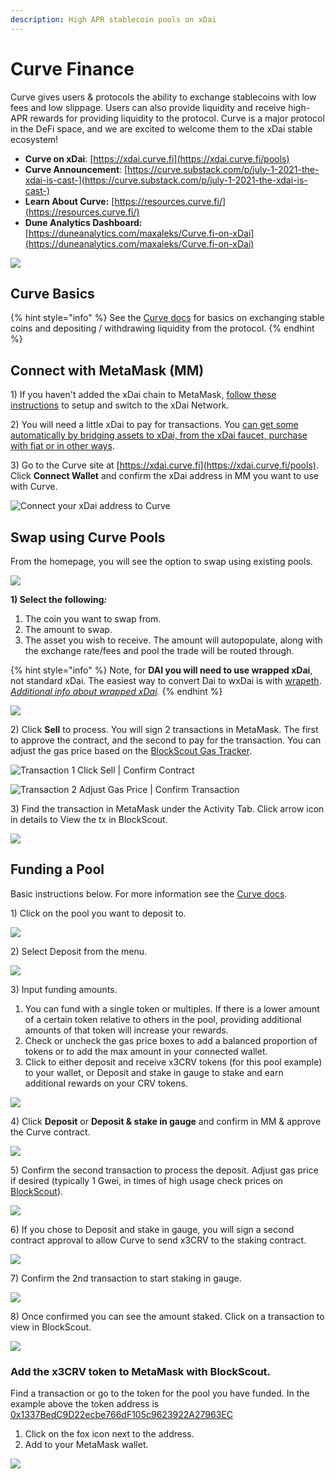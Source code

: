 ```yaml
---
description: High APR stablecoin pools on xDai
---
```


# Curve Finance

Curve gives users & protocols the ability to exchange stablecoins with low fees and low slippage. Users can also provide liquidity and receive high-APR rewards for providing liquidity to the protocol.  Curve is a major protocol in the DeFi space, and we are excited to welcome them to the xDai stable ecosystem!

* **Curve on xDai**: [https://xdai.curve.fi](https://xdai.curve.fi/pools)
* **Curve Announcement**: [https://curve.substack.com/p/july-1-2021-the-xdai-is-cast-](https://curve.substack.com/p/july-1-2021-the-xdai-is-cast-)
* **Learn About Curve:** [https://resources.curve.fi/](https://resources.curve.fi/)
* **Dune Analytics Dashboard:** [https://duneanalytics.com/maxaleks/Curve.fi-on-xDai](https://duneanalytics.com/maxaleks/Curve.fi-on-xDai)

![](../../.gitbook/assets/curve-on-xdai.png)

## Curve Basics

{% hint style="info" %}
See the [Curve docs](https://resources.curve.fi/) for basics on exchanging stable coins and depositing / withdrawing liquidity from the protocol.
{% endhint %}

## Connect with MetaMask \(MM\)

1\) If you haven't added the xDai chain to MetaMask, [follow these instructions](../../for-users/wallets/metamask/metamask-setup.md) to setup and switch to the xDai Network.

2\) You will need a little xDai to pay for transactions. You [can get some automatically by bridging assets to xDai, from the xDai faucet, purchase with fiat or in other ways](../../for-users/getting-started-with-xdai.md#2-get-a-little-xdai).

3\) Go to the Curve site at [https://xdai.curve.fi](https://xdai.curve.fi/pools). Click **Connect Wallet** and confirm the xDai address in MM you want to use with Curve. 

![Connect your xDai address to Curve](../../.gitbook/assets/curve-connect-wallet.png)

## Swap using Curve Pools

From the homepage, you will see the option to swap using existing pools.

![](../../.gitbook/assets/existing-pools-1.png)

**1\) Select the following**_**:**_

1. The coin you want to swap from.
2. The amount to swap.
3.  The asset you wish to receive. The amount will autopopulate, along with the exchange rate/fees and pool the trade will be routed through.

{% hint style="info" %}
Note, for **DAI you will need to use wrapped xDai**, not standard xDai. The easiest way to convert Dai to wxDai is with [wrapeth](https://wrapeth.com/).  
[_Additional info about wrapped xDai_](../../for-developers/developer-resources/wrapped-xdai.md)_._ 
{% endhint %}

![](../../.gitbook/assets/swapping.png)

2\) Click **Sell** to process. You will sign 2 transactions in MetaMask. The first to approve the contract, and the second to pay for the transaction.  You can adjust the gas price based on the [BlockScout Gas Tracker](https://blockscout.com/poa/xdai).

![Transaction 1 Click Sell \| Confirm Contract](../../.gitbook/assets/tx-1.png)

![Transaction 2 Adjust Gas Price \| Confirm Transaction](../../.gitbook/assets/tx-2.png)

3\) Find the transaction in MetaMask under the Activity Tab. Click arrow icon in details to View the tx in BlockScout.

![](../../.gitbook/assets/view%20%281%29.png)

## Funding a Pool

Basic instructions below. For more information see the [Curve docs](https://resources.curve.fi/). 

1\) Click on the pool you want to deposit to. 

![](../../.gitbook/assets/curve-1.png)

2\) Select Deposit from the menu.

![](../../.gitbook/assets/curve-2.png)

3\) Input funding amounts.

1. You can fund with a single token or multiples. If there is a lower amount of a certain token relative to others in the pool, providing additional amounts of that token will increase your rewards.
2. Check or uncheck the gas price boxes to add a balanced proportion of tokens or to add the max amount in your connected wallet.
3. Click to either deposit and receive x3CRV tokens \(for this pool example\) to your wallet, or Deposit and stake in gauge to stake and earn additional rewards on your CRV tokens.

![](../../.gitbook/assets/curve-3.png)

4\) Click **Deposit** or **Deposit & stake in gauge** and confirm in MM & approve the Curve contract.

![](../../.gitbook/assets/curve-4.png)

5\) Confirm the second transaction to process the deposit. Adjust gas price if desired \(typically 1 Gwei, in times of high usage check prices on [BlockScout](https://blockscout.com/poa/xdai)\).

![](../../.gitbook/assets/curve5.png)

6\) If you chose to Deposit and stake in gauge, you will sign a second contract approval to allow Curve to send x3CRV to the staking contract.

![](../../.gitbook/assets/curve-6.png)

7\) Confirm the 2nd transaction to start staking in gauge.

![](../../.gitbook/assets/curve-7.png)

8\) Once confirmed you can see the amount staked. Click on a transaction to view in BlockScout.

![](../../.gitbook/assets/curve-8.png)

### Add the x3CRV token to MetaMask with BlockScout.

Find a transaction or go to the token for the pool you have funded. In the example above the token address is [0x1337BedC9D22ecbe766dF105c9623922A27963EC](https://blockscout.com/xdai/mainnet/tokens/0x1337BedC9D22ecbe766dF105c9623922A27963EC/token-transfers)

1. Click on the fox icon next to the address.
2. Add to your MetaMask wallet.

![](../../.gitbook/assets/curve-10.png)





